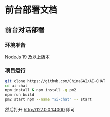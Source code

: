 # 前台部署文档

## 前台对话部署

### 环境准备

[NodeJs](https://nodejs.org/) 19 及以上版本

### 项目运行

```sh
git clone https://github.com/ChinaGAI/AI-CHAT
cd ai-chat
npm install & npm install -g pm2
npm run build
pm2 start npm --name "ai-chat" -- start
```

然后打开 http://127.0.0.1:4000 即可
